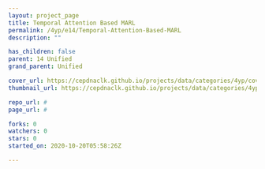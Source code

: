 ```yaml
---
layout: project_page
title: Temporal Attention Based MARL
permalink: /4yp/e14/Temporal-Attention-Based-MARL
description: ""

has_children: false
parent: 14 Unified
grand_parent: Unified

cover_url: https://cepdnaclk.github.io/projects/data/categories/4yp/cover_page.jpg
thumbnail_url: https://cepdnaclk.github.io/projects/data/categories/4yp/thumbnail.jpg

repo_url: #
page_url: #

forks: 0
watchers: 0
stars: 0
started_on: 2020-10-20T05:58:26Z

---
```

    